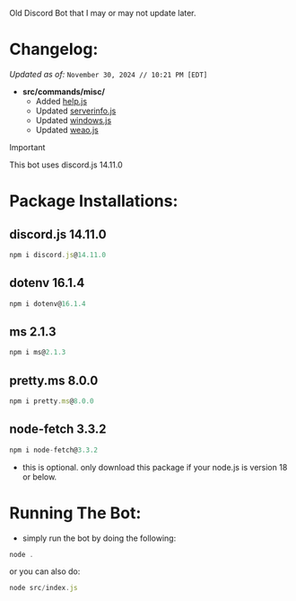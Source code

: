 Old Discord Bot that I may or may not update later.

# Changelog:
*Updated as of:* `November 30, 2024 // 10:21 PM [EDT]`
- **src/commands/misc/**
  - Added [help.js](https://github.com/bruvzz/duckie-bot/blob/main/src/commands/misc/help.js)
  - Updated [serverinfo.js](https://github.com/bruvzz/duckie-bot/blob/main/src/commands/misc/serverinfo.js)
  - Updated [windows.js](https://github.com/bruvzz/duckie-bot/blob/main/src/commands/misc/windows.js)
  - Updated [weao.js](https://github.com/bruvzz/duckie-bot/blob/main/src/commands/misc/weao.js)

> [!IMPORTANT]
This bot uses discord.js 14.11.0

# Package Installations:

## discord.js 14.11.0
```node.js
npm i discord.js@14.11.0
```

## dotenv 16.1.4
```node.js
npm i dotenv@16.1.4
```

## ms 2.1.3
```node.js
npm i ms@2.1.3
```

## pretty.ms 8.0.0
```node.js
npm i pretty.ms@8.0.0
```

## node-fetch 3.3.2
```node.js
npm i node-fetch@3.3.2
```
- this is optional. only download this package if your node.js is version 18 or below.

# Running The Bot:
- simply run the bot by doing the following:
```node.js
node .
```
or you can also do:
```node.js
node src/index.js
```
